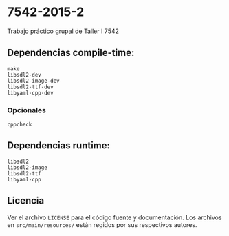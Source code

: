 # 7542-2015-2
Trabajo práctico grupal de Taller I 7542

## Dependencias compile-time:
```
make
libsdl2-dev
libsdl2-image-dev
libsdl2-ttf-dev
libyaml-cpp-dev
```

### Opcionales
```
cppcheck
```


## Dependencias runtime:
```
libsdl2
libsdl2-image
libsdl2-ttf
libyaml-cpp
```

## Licencia
Ver el archivo `LICENSE` para el código fuente y documentación.
Los archivos en `src/main/resources/` están regidos por sus respectivos autores.

